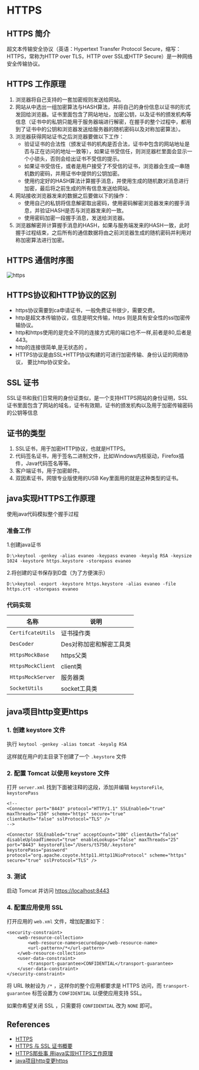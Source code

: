 # HTTPS

## HTTPS 简介
超文本传输安全协议（英语：Hypertext Transfer Protocol Secure，缩写：HTTPS，常称为HTTP over TLS，HTTP over SSL或HTTP Secure）是一种网络安全传输协议。

## HTTPS 工作原理
1. 浏览器将自己支持的一套加密规则发送给网站。
1. 网站从中选出一组加密算法与HASH算法，并将自己的身份信息以证书的形式发回给浏览器。证书里面包含了网站地址，加密公钥，以及证书的颁发机构等信息（证书中的私钥只能用于服务器端进行解密，在握手的整个过程中，都用到了证书中的公钥和浏览器发送给服务器的随机密码以及对称加密算法）。
1. 浏览器获得网站证书之后浏览器要做以下工作：  
    - 验证证书的合法性（颁发证书的机构是否合法，证书中包含的网站地址是否与正在访问的地址一致等），如果证书受信任，则浏览器栏里面会显示一个小锁头，否则会给出证书不受信的提示。
    - 如果证书受信任，或者是用户接受了不受信的证书，浏览器会生成一串随机数的密码，并用证书中提供的公钥加密。
    - 使用约定好的HASH算法计算握手消息，并使用生成的随机数对消息进行加密，最后将之前生成的所有信息发送给网站。
1. 网站接收浏览器发来的数据之后要做以下的操作：
    - 使用自己的私钥将信息解密取出密码，使用密码解密浏览器发来的握手消息，并验证HASH是否与浏览器发来的一致。
    - 使用密码加密一段握手消息，发送给浏览器。
1. 浏览器解密并计算握手消息的HASH，如果与服务端发来的HASH一致，此时握手过程结束，之后所有的通信数据将由之前浏览器生成的随机密码并利用对称加密算法进行加密。

## HTTPS 通信时序图
![https](https://s0.wailian.download/2018/03/15/https.png)

## HTTPS协议和HTTP协议的区别
- https协议需要到ca申请证书，一般免费证书很少，需要交费。
- http是超文本传输协议，信息是明文传输，https 则是具有安全性的ssl加密传输协议。
- http和https使用的是完全不同的连接方式用的端口也不一样,前者是80,后者是443。
- http的连接很简单,是无状态的 。
- HTTPS协议是由SSL+HTTP协议构建的可进行加密传输、身份认证的网络协议， 要比http协议安全。

## SSL 证书
SSL证书和我们日常用的身份证类似，是一个支持HTTPS网站的身份证明，SSL证书里面包含了网站的域名，证书有效期，证书的颁发机构以及用于加密传输密码的公钥等信息

## 证书的类型
1. SSL证书，用于加密HTTP协议，也就是HTTPS。
1. 代码签名证书，用于签名二进制文件，比如Windows内核驱动，Firefox插件，Java代码签名等等。
1. 客户端证书，用于加密邮件。
1. 双因素证书，网银专业版使用的USB Key里面用的就是这种类型的证书。

## java实现HTTPS工作原理
使用java代码模拟整个握手过程

### 准备工作
1.创建java证书
```
D:\>keytool -genkey -alias evaneo -keypass evaneo -keyalg RSA -keysize 1024 -keystore https.keystore -storepass evaneo
```

2.将创建的证书保存到D盘（为了方便演示）
```
D:\>keytool -export -keystore https.keystore -alias evaneo -file https.crt -storepass evaneo
```

### 代码实现

名称 | 说明
------|------
`CertifcateUtils` | 证书操作类
`DesCoder` | Des对称加密和解密工具类
`HttpsMockBase` | https父类
`HttpsMockClient` | client类
`HttpsMockServer` | 服务器类
`SocketUtils` | socket工具类

## java项目http变更https
### 1. 创建 keystore 文件
执行 ```keytool -genkey -alias tomcat -keyalg RSA```

这样就在用户的主目录下创建了一个 `.keystore` 文件

### 2. 配置 Tomcat 以使用 keystore 文件
打开 `server.xml` 找到下面被注释的这段，添加并编辑 `keystoreFile`, `keystorePass`
```
<!--
<Connector port="8443" protocol="HTTP/1.1" SSLEnabled="true"
maxThreads="150" scheme="https" secure="true"
clientAuth="false" sslProtocol="TLS" />
-->

<Connector SSLEnabled="true" acceptCount="100" clientAuth="false"
disableUploadTimeout="true" enableLookups="false" maxThreads="25"
port="8443" keystoreFile="/Users/t5750/.keystore" keystorePass="password"
protocol="org.apache.coyote.http11.Http11NioProtocol" scheme="https"
secure="true" sslProtocol="TLS" />
```

### 3. 测试
启动 Tomcat 并访问 [https://localhost:8443](https://localhost:8443)

### 4. 配置应用使用 SSL
打开应用的 `web.xml` 文件，增加配置如下：
```
<security-constraint>
	<web-resource-collection>
		<web-resource-name>securedapp</web-resource-name>
		<url-pattern>/*</url-pattern>
	</web-resource-collection>
	<user-data-constraint>
		<transport-guarantee>CONFIDENTIAL</transport-guarantee>
	</user-data-constraint>
</security-constraint>
```

将 URL 映射设为 `/*` ，这样你的整个应用都要求是 HTTPS 访问，而 `transport-guarantee` 标签设置为 `CONFIDENTIAL` 以便使应用支持 SSL。

如果你希望关闭 SSL ，只需要将 `CONFIDENTIAL` 改为 `NONE` 即可。

## References
- [HTTPS](http://www.java2s.com/Tutorial/Java/0490__Security/0880__HTTPS.htm)
- [HTTPS 与 SSL 证书概要](http://www.runoob.com/w3cnote/https-ssl-intro.html)
- [HTTPS那些事 用java实现HTTPS工作原理](http://kingj.iteye.com/blog/2103662)
- [java项目http变更https](http://www.cnblogs.com/moon521/p/5948058.html)